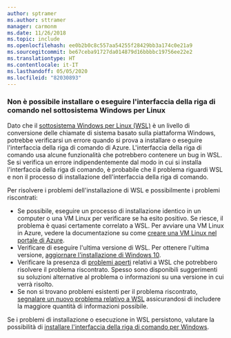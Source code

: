 ```yaml
---
author: sptramer
ms.author: sttramer
manager: carmonm
ms.date: 11/26/2018
ms.topic: include
ms.openlocfilehash: ee0b2b0c8c557aa54255f28429bb3a174c0e21a9
ms.sourcegitcommit: be67ceba91727da014879d16bbbbc19756ee22e2
ms.translationtype: HT
ms.contentlocale: it-IT
ms.lasthandoff: 05/05/2020
ms.locfileid: "82030893"
---
```

### <a name="cli-fails-to-install-or-run-on-windows-subsystem-for-linux"></a>Non è possibile installare o eseguire l'interfaccia della riga di comando nel sottosistema Windows per Linux

Dato che il [sottosistema Windows per Linux (WSL)](/windows/wsl/about) è un livello di conversione delle chiamate di sistema basato sulla piattaforma Windows, potrebbe verificarsi un errore quando si prova a installare o eseguire l'interfaccia della riga di comando di Azure. L'interfaccia della riga di comando usa alcune funzionalità che potrebbero contenere un bug in WSL. Se si verifica un errore indipendentemente dal modo in cui si installa l'interfaccia della riga di comando, è probabile che il problema riguardi WSL e non il processo di installazione dell'interfaccia della riga di comando.

Per risolvere i problemi dell'installazione di WSL e possibilmente i problemi riscontrati:

* Se possibile, eseguire un processo di installazione identico in un computer o una VM Linux per verificare se ha esito positivo. Se riesce, il problema è quasi certamente correlato a WSL. Per avviare una VM Linux in Azure, vedere la documentazione su come [creare una VM Linux nel portale di Azure](/azure/virtual-machines/linux/quick-create-portal).
* Verificare di eseguire l'ultima versione di WSL. Per ottenere l'ultima versione, [aggiornare l'installazione di Windows 10](https://support.microsoft.com/help/4027667/windows-10-update).
* Verificare la presenza di [problemi aperti](https://github.com/Microsoft/WSL/issues) relativi a WSL che potrebbero risolvere il problema riscontrato.
  Spesso sono disponibili suggerimenti su soluzioni alternative al problema o informazioni su una versione in cui verrà risolto.
* Se non si trovano problemi esistenti per il problema riscontrato, [segnalare un nuovo problema relativo a WSL](https://github.com/Microsoft/WSL/issues/new) assicurandosi di includere la maggiore quantità di informazioni possibile.

Se i problemi di installazione o esecuzione in WSL persistono, valutare la possibilità di [installare l'interfaccia della riga di comando per Windows](../install-azure-cli-windows.md).
